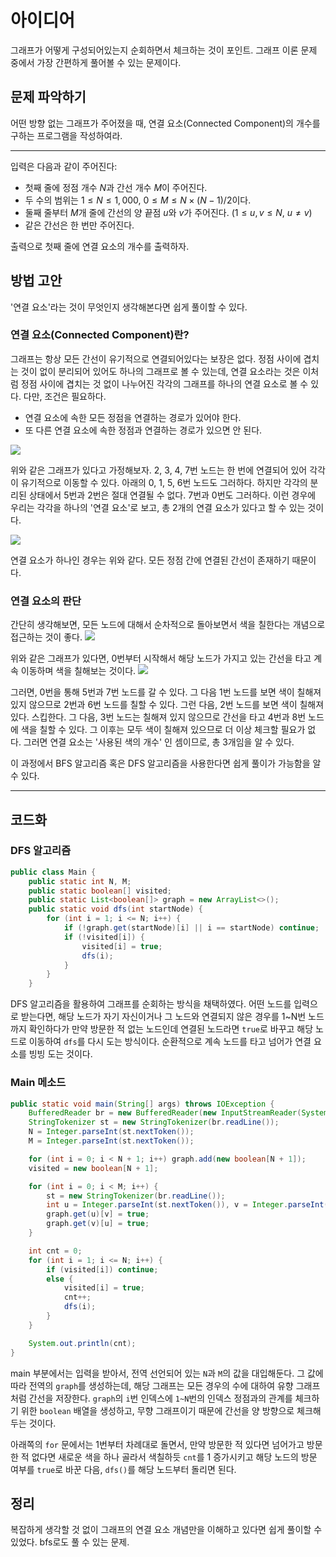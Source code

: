 # 아이디어
그래프가 어떻게 구성되어있는지 순회하면서 체크하는 것이 포인트. 그래프 이론 문제 중에서 가장 간편하게 풀어볼 수 있는 문제이다.

## 문제 파악하기
어떤 방향 없는 그래프가 주어졌을 때, 연결 요소(Connected Component)의 개수를 구하는 프로그램을 작성하여라.

---

입력은 다음과 같이 주어진다:
- 첫째 줄에 정점 개수 $N$과 간선 개수 $M$이 주어진다.
- 두 수의 범위는 $1 ≤ N ≤ 1,000$, $0 ≤ M ≤ N×(N-1)/2$이다.
- 둘째 줄부터 $M$개 줄에 간선의 양 끝점 $u$와 $v$가 주어진다. ($1 ≤ u, v ≤ N$, $u ≠ v$)
- 같은 간선은 한 번만 주어진다.

출력으로 첫째 줄에 연결 요소의 개수를 출력하자.

## 방법 고안
'연결 요소'라는 것이 무엇인지 생각해본다면 쉽게 풀이할 수 있다.

### 연결 요소(Connected Component)란?
그래프는 항상 모든 간선이 유기적으로 연결되어있다는 보장은 없다. 정점 사이에 겹치는 것이 없이 분리되어 있어도 하나의 그래프로 볼 수 있는데, 연결 요소라는 것은 이처럼 정점 사이에 겹치는 것 없이 나누어진 각각의 그래프를 하나의 연결 요소로 볼 수 있다. 다만, 조건은 필요하다.
- 연결 요소에 속한 모든 정점을 연결하는 경로가 있어야 한다.
- 또 다른 연결 요소에 속한 정점과 연결하는 경로가 있으면 안 된다.

![](https://velog.velcdn.com/images/aoi-aoba/post/209d04d9-15d3-4b98-ae48-fd42a016bf13/image.png)

위와 같은 그래프가 있다고 가정해보자. 2, 3, 4, 7번 노드는 한 번에 연결되어 있어 각각이 유기적으로 이동할 수 있다. 아래의 0, 1, 5, 6번 노드도 그러하다. 하지만 각각의 분리된 상태에서 5번과 2번은 절대 연결될 수 없다. 7번과 0번도 그러하다. 이런 경우에 우리는 각각을 하나의 '연결 요소'로 보고, 총 2개의 연결 요소가 있다고 할 수 있는 것이다.

![](https://velog.velcdn.com/images/aoi-aoba/post/3a9eb829-7918-4de8-b60b-801676a49b2f/image.png)

연결 요소가 하나인 경우는 위와 같다. 모든 정점 간에 연결된 간선이 존재하기 때문이다.

### 연결 요소의 판단
간단히 생각해보면, 모든 노드에 대해서 순차적으로 돌아보면서 색을 칠한다는 개념으로 접근하는 것이 좋다. 
![](https://velog.velcdn.com/images/aoi-aoba/post/d97c77da-f7ed-4e00-ac5f-5b46a5cfb05e/image.png)

위와 같은 그래프가 있다면, 0번부터 시작해서 해당 노드가 가지고 있는 간선을 타고 계속 이동하며 색을 칠해보는 것이다.
![](https://velog.velcdn.com/images/aoi-aoba/post/ca563a1f-26ef-468d-808d-2d81fa975458/image.png)

그러면, 0번을 통해 5번과 7번 노드를 갈 수 있다. 그 다음 1번 노드를 보면 색이 칠해져 있지 않으므로 2번과 6번 노드를 칠할 수 있다. 그런 다음, 2번 노드를 보면 색이 칠해져 있다. 스킵한다. 그 다음, 3번 노드는 칠해져 있지 않으므로 간선을 타고 4번과 8번 노드에 색을 칠할 수 있다. 그 이후는 모두 색이 칠해져 있으므로 더 이상 체크할 필요가 없다. 그러면 연결 요소는 '사용된 색의 개수' 인 셈이므로, 총 3개임을 알 수 있다.

이 과정에서 BFS 알고리즘 혹은 DFS 알고리즘을 사용한다면 쉽게 풀이가 가능함을 알 수 있다.

---

## 코드화
### DFS 알고리즘
```java
public class Main {
    public static int N, M;
    public static boolean[] visited;
    public static List<boolean[]> graph = new ArrayList<>();
    public static void dfs(int startNode) {
        for (int i = 1; i <= N; i++) {
            if (!graph.get(startNode)[i] || i == startNode) continue;
            if (!visited[i]) {
                visited[i] = true;
                dfs(i);
            }
        }
    }
```
DFS 알고리즘을 활용하여 그래프를 순회하는 방식을 채택하였다. 어떤 노드를 입력으로 받는다면, 해당 노드가 자기 자신이거나 그 노드와 연결되지 않은 경우를 1~N번 노드까지 확인하다가 만약 방문한 적 없는 노드인데 연결된 노드라면 `true`로 바꾸고 해당 노드로 이동하여 `dfs`를 다시 도는 방식이다. 순환적으로 계속 노드를 타고 넘어가 연결 요소를 빙빙 도는 것이다.

### Main 메소드
```java
public static void main(String[] args) throws IOException {
    BufferedReader br = new BufferedReader(new InputStreamReader(System.in));
    StringTokenizer st = new StringTokenizer(br.readLine());
    N = Integer.parseInt(st.nextToken());
    M = Integer.parseInt(st.nextToken());

    for (int i = 0; i < N + 1; i++) graph.add(new boolean[N + 1]);
    visited = new boolean[N + 1];

    for (int i = 0; i < M; i++) {
        st = new StringTokenizer(br.readLine());
        int u = Integer.parseInt(st.nextToken()), v = Integer.parseInt(st.nextToken());
        graph.get(u)[v] = true;
        graph.get(v)[u] = true;
    }

    int cnt = 0;
    for (int i = 1; i <= N; i++) {
        if (visited[i]) continue;
        else {
            visited[i] = true;
            cnt++;
            dfs(i);
        }
    }

    System.out.println(cnt);
}
```

main 부분에서는 입력을 받아서, 전역 선언되어 있는 `N`과 `M`의 값을 대입해둔다. 그 값에 따라 전역의 `graph`를 생성하는데, 해당 그래프는 모든 경우의 수에 대하여 유향 그래프처럼 간선을 저장한다. `graph`의 `i`번 인덱스에 `1~N`번의 인덱스 정점과의 관계를 체크하기 위한 `boolean` 배열을 생성하고, 무향 그래프이기 때문에 간선을 양 방향으로 체크해두는 것이다.

아래쪽의 `for` 문에서는 1번부터 차례대로 돌면서, 만약 방문한 적 있다면 넘어가고 방문한 적 없다면 새로운 색을 하나 골라서 색칠하듯 `cnt`를 1 증가시키고 해당 노드의 방문 여부를 `true`로 바꾼 다음, `dfs()`를 해당 노드부터 돌리면 된다.

## 정리
복잡하게 생각할 것 없이 그래프의 연결 요소 개념만을 이해하고 있다면 쉽게 풀이할 수 있었다. bfs로도 풀 수 있는 문제.
